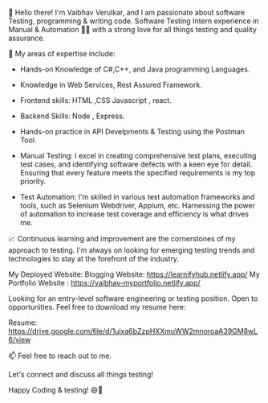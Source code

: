 
👋 Hello there! I'm Vaibhav Verulkar, and I am passionate about software Testing, programming & writing code.
Software Testing Intern experience in Manual & Automation 🕵️‍♂️ with a strong love for all things testing and quality assurance. 

🚀 My areas of expertise include:

- Hands-on Knowledge of C#,C++, and Java programming Languages.
  
- Knowledge in Web Services, Rest Assured Framework.
  
- Frontend skills: HTML ,CSS Javascript , react.
- Backend Skills: Node , Express.
  
- Hands-on practice in API Develpments & Testing using the Postman Tool.

- Manual Testing: I excel in creating comprehensive test plans, executing test cases, and identifying software defects with a keen eye for detail. Ensuring that every feature meets the specified requirements is my top priority.

- Test Automation: I'm skilled in various test automation frameworks and tools, such as Selenium Webdriver, Appium, etc. Harnessing the power of automation to increase test coverage and efficiency is what drives me.

📈 Continuous learning and improvement are the cornerstones of my approach to testing. 
I'm always on looking for emerging testing trends and technologies to stay at the forefront of the industry.

My Deployed Website: 
Blogging Website: https://learnifyhub.netlify.app/
My Portfolio Website : https://vaibhav-myportfolio.netlify.app/

Looking for an entry-level software engineering or testing position. Open to opportunities. Feel free to download my resume here:

Resume: https://drive.google.com/file/d/1uixa6bZzpHXXmuWW2mnoroaA39GM8wL6/view 

📫 Feel free to reach out to me.

Let's connect and discuss all things testing!

Happy Coding & testing! 😄🚀
<!---
vaibhavverulkar08/vaibhavverulkar08 is a ✨ special ✨ repository because its `README.md` (this file) appears on your GitHub profile.
You can click the Preview link to take a look at your changes.
--->
